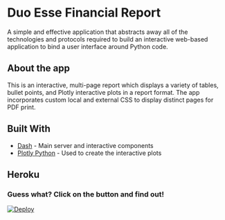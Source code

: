 # Duo Esse Financial Report

A simple and effective application that abstracts away all of the technologies and protocols required to build an interactive web-based application to bind a user interface around Python code. 

## About the app

This is an interactive, multi-page report which displays a variety of tables, bullet points, and Plotly interactive plots in a report format. The app incorporates custom local and external CSS to display distinct pages for PDF print.

## Built With

- [Dash](https://dash.plot.ly/) - Main server and interactive components
- [Plotly Python](https://plot.ly/python/) - Used to create the interactive plots

## Heroku 

  ### Guess what? Click on the button and find out! 
  [![Deploy](https://www.herokucdn.com/deploy/button.png)](https://dsindex.herokuapp.com/)



